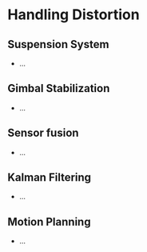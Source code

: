 # Handling Distortion

## Suspension System
* ...

## Gimbal Stabilization
* ...

## Sensor fusion
* ...

## Kalman Filtering
* ...

## Motion Planning
* ...

	
